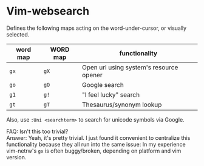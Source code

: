 Vim-websearch
=============

Defines the following maps acting on the word-under-cursor, or visually selected.

word map | WORD map | functionality
-------- | -------- | -------------
`gx`     | `gX`     | Open url using system's resource opener
`go`     | `gO`     | Google search
`g1`     | `g!`     | "I feel lucky" search
`gt`     | `gT`     | Thesaurus/synonym lookup

Also, use `:Uni <searchterm>` to search for unicode symbols via Google.

FAQ: Isn't this too trivial?  
Answer: Yeah, it's pretty trivial. I just found it convenient to centralize
this functionality because they all run into the same issue:
In my experience vim-netrw's `gx` is often buggy/broken,
depending on platform and vim version.
